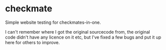 # checkmate

Simple website testing for checkmates-in-one.

I can't remember where I got the original sourcecode from,
the original code didn't have any licence on it etc,
but I've fixed a few bugs and put it up here for others to improve.
